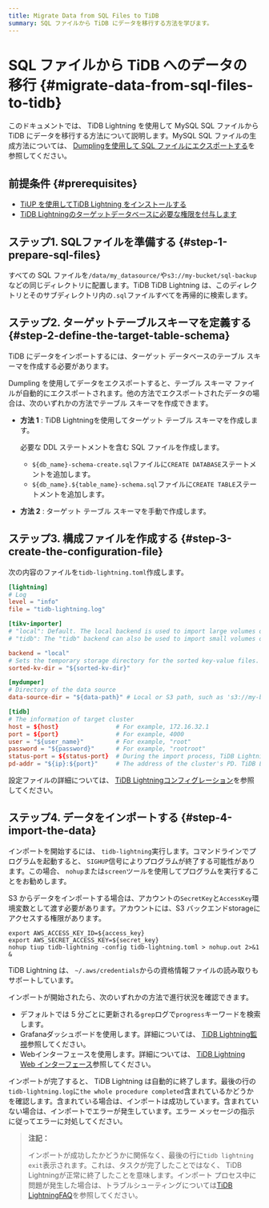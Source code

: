 ```yaml
---
title: Migrate Data from SQL Files to TiDB
summary: SQL ファイルから TiDB にデータを移行する方法を学びます。
---
```


# SQL ファイルから TiDB へのデータの移行 {#migrate-data-from-sql-files-to-tidb}

このドキュメントでは、 TiDB Lightning を使用して MySQL SQL ファイルから TiDB にデータを移行する方法について説明します。MySQL SQL ファイルの生成方法については、 [Dumplingを使用して SQL ファイルにエクスポートする](/dumpling-overview.md#export-to-sql-files)を参照してください。

## 前提条件 {#prerequisites}

-   [TiUP を使用してTiDB Lightning をインストールする](/migration-tools.md)
-   [TiDB Lightningのターゲットデータベースに必要な権限を付与します](/tidb-lightning/tidb-lightning-faq.md#what-are-the-privilege-requirements-for-the-target-database)

## ステップ1. SQLファイルを準備する {#step-1-prepare-sql-files}

すべての SQL ファイルを`/data/my_datasource/`や`s3://my-bucket/sql-backup`などの同じディレクトリに配置します。TiDB TiDB Lightning は、このディレクトリとそのサブディレクトリ内の`.sql`ファイルすべてを再帰的に検索します。

## ステップ2. ターゲットテーブルスキーマを定義する {#step-2-define-the-target-table-schema}

TiDB にデータをインポートするには、ターゲット データベースのテーブル スキーマを作成する必要があります。

Dumpling を使用してデータをエクスポートすると、テーブル スキーマ ファイルが自動的にエクスポートされます。他の方法でエクスポートされたデータの場合は、次のいずれかの方法でテーブル スキーマを作成できます。

-   **方法 1** : TiDB Lightningを使用してターゲット テーブル スキーマを作成します。

    必要な DDL ステートメントを含む SQL ファイルを作成します。

    -   `${db_name}-schema-create.sql`ファイルに`CREATE DATABASE`ステートメントを追加します。
    -   `${db_name}.${table_name}-schema.sql`ファイルに`CREATE TABLE`ステートメントを追加します。

-   **方法 2** : ターゲット テーブル スキーマを手動で作成します。

## ステップ3. 構成ファイルを作成する {#step-3-create-the-configuration-file}

次の内容のファイルを`tidb-lightning.toml`作成します。

```toml
[lightning]
# Log
level = "info"
file = "tidb-lightning.log"

[tikv-importer]
# "local": Default. The local backend is used to import large volumes of data (around or more than 1 TiB). During the import, the target TiDB cluster cannot provide any service.
# "tidb": The "tidb" backend can also be used to import small volumes of data (less than 1 TiB). During the import, the target TiDB cluster can provide service normally. For the information about backend mode, refer to https://docs.pingcap.com/tidb/stable/tidb-lightning-backends.

backend = "local"
# Sets the temporary storage directory for the sorted key-value files. The directory must be empty, and the storage space must be greater than the size of the dataset to be imported. For better import performance, it is recommended to use a directory different from `data-source-dir` and use flash storage and exclusive I/O for the directory.
sorted-kv-dir = "${sorted-kv-dir}"

[mydumper]
# Directory of the data source
data-source-dir = "${data-path}" # Local or S3 path, such as 's3://my-bucket/sql-backup'

[tidb]
# The information of target cluster
host = ${host}                # For example, 172.16.32.1
port = ${port}                # For example, 4000
user = "${user_name}"         # For example, "root"
password = "${password}"      # For example, "rootroot"
status-port = ${status-port}  # During the import process, TiDB Lightning needs to obtain table schema information from the "Status Port" of TiDB, such as 10080.
pd-addr = "${ip}:${port}"     # The address of the cluster's PD. TiDB Lightning obtains some information through PD, such as 172.16.31.3:2379. When backend = "local", you must correctly specify status-port and pd-addr. Otherwise, the import will encounter errors.
```

設定ファイルの詳細については、 [TiDB Lightningコンフィグレーション](/tidb-lightning/tidb-lightning-configuration.md)を参照してください。

## ステップ4. データをインポートする {#step-4-import-the-data}

インポートを開始するには、 `tidb-lightning`実行します。コマンドラインでプログラムを起動すると、 `SIGHUP`信号によりプログラムが終了する可能性があります。この場合、 `nohup`または`screen`ツールを使用してプログラムを実行することをお勧めします。

S3 からデータをインポートする場合は、アカウントの`SecretKey`と`AccessKey`環境変数として渡す必要があります。アカウントには、S3 バックエンドstorageにアクセスする権限があります。

```shell
export AWS_ACCESS_KEY_ID=${access_key}
export AWS_SECRET_ACCESS_KEY=${secret_key}
nohup tiup tidb-lightning -config tidb-lightning.toml > nohup.out 2>&1 &
```

TiDB Lightning は、 `~/.aws/credentials`からの資格情報ファイルの読み取りもサポートしています。

インポートが開始されたら、次のいずれかの方法で進行状況を確認できます。

-   デフォルトでは 5 分ごとに更新される`grep`ログで`progress`キーワードを検索します。
-   Grafanaダッシュボードを使用します。詳細については、 [TiDB Lightning監視](/tidb-lightning/monitor-tidb-lightning.md)参照してください。
-   Webインターフェースを使用します。詳細については、 [TiDB Lightning Web インターフェース](/tidb-lightning/tidb-lightning-web-interface.md)参照してください。

インポートが完了すると、 TiDB Lightning は自動的に終了します。最後の行の`tidb-lightning.log`に`the whole procedure completed`含まれているかどうかを確認します。含まれている場合は、インポートは成功しています。含まれていない場合は、インポートでエラーが発生しています。エラー メッセージの指示に従ってエラーに対処してください。

> **注記：**
>
> インポートが成功したかどうかに関係なく、最後の行に`tidb lightning exit`表示されます。これは、タスクが完了したことではなく、 TiDB Lightningが正常に終了したことを意味します。インポート プロセス中に問題が発生した場合は、トラブルシューティングについては[TiDB LightningFAQ](/tidb-lightning/tidb-lightning-faq.md)を参照してください。
